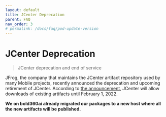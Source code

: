 ```yaml
---
layout: default
title: JCenter Deprecation
parent: FAQ
nav_order: 3
# permalink: /docs/faq/pod-update-version
---
```


# JCenter Deprecation

>JCenter deprecation and end of service

JFrog, the company that maintains the JCenter artifact repository used by many Mobile projects, recently announced the deprecation and upcoming retirement of JCenter. According to [the announcement](https://jfrog.com/blog/into-the-sunset-bintray-jcenter-gocenter-and-chartcenter/), JCenter will allow downloads of existing artifacts until February 1, 2022.

**We on bold360ai already migrated our packages to a new host where all the new artifacts will be published.**
